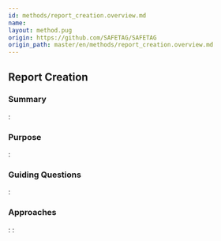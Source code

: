 ```yaml
---
id: methods/report_creation.overview.md
name: 
layout: method.pug
origin: https://github.com/SAFETAG/SAFETAG
origin_path: master/en/methods/report_creation.overview.md
---
```

## Report Creation

### Summary

:[](../reporting/report_creation/summary.md)
### Purpose

:[](../reporting/report_creation/purpose.md)
### Guiding Questions

:[](../reporting/report_creation/guiding_questions.md)
### Approaches

:[](../reporting/report_creation/approaches.md)
:[](../references/footnotes.md)
